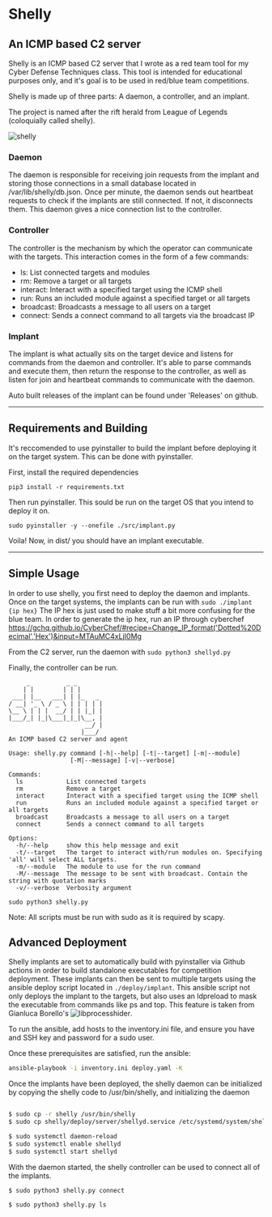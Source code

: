 # Shelly
## An ICMP based C2 server

Shelly is an ICMP based C2 server that I wrote as a red team tool for my Cyber Defense Techniques class. This tool is intended for educational purposes only, and it's goal is to be used in red/blue team competitions.

Shelly is made up of three parts: A daemon, a controller, and an implant.

The project is named after the rift herald from League of Legends (coloquially called shelly).

![shelly](https://media.tenor.com/0Wx4sAm11vcAAAAd/rift-herald-dance.gif)

### Daemon

The daemon is responsible for receiving join requests from the implant and storing those connections in a small database located in /var/lib/shelly/db.json. Once per minute, the daemon sends out heartbeat requests to check if the implants are still connected. If not, it disconnects them. This daemon gives a nice connection list to the controller.

### Controller

The controller is the mechanism by which the operator can communicate with the targets. This interaction comes in the form of a few commands:

- ls: List connected targets and modules
- rm: Remove a target or all targets
- interact: Interact with a specified target using the ICMP shell
- run: Runs an included module against a specified target or all targets
- broadcast: Broadcasts a message to all users on a target
- connect: Sends a connect command to all targets via the broadcast IP

### Implant

The implant is what actually sits on the target device and listens for commands from the daemon and controller. It's able to parse commands and execute them, then return the response to the controller, as well as listen for join and heartbeat commands to communicate with the daemon.

Auto built releases of the implant can be found under 'Releases' on github.

---

## Requirements and Building

It's reccomended to use pyinstaller to build the implant before deploying it on the target system. This can be done with pyinstaller.

First, install the required dependencies

`pip3 install -r requirements.txt`

Then run pyinstaller. This sould be run on the target OS that you intend to deploy it on.

`sudo pyinstaller -y --onefile ./src/implant.py`

Voila! Now, in dist/ you should have an implant executable.

---

## Simple Usage

In order to use shelly, you first need to deploy the daemon and implants.
Once on the target systems, the implants can be run with `sudo ./implant {ip hex}`
The IP hex is just used to make stuff a bit more confusing for the blue team. In order to generate the ip hex, run an IP through cyberchef
https://gchq.github.io/CyberChef/#recipe=Change_IP_format('Dotted%20Decimal','Hex')&input=MTAuMC4xLjI0Mg

From the C2 server, run the daemon with `sudo python3 shellyd.py`

Finally, the controller can be run.


```
     _          _ _
    | |        | | |
 ___| |__   ___| | |_   _
/ __| '_ \ / _ \ | | | | |
\__ \ | | |  __/ | | |_| |
|___/_| |_|\___|_|_|\__, |
                     __/ |
                    |___/
An ICMP based C2 server and agent

Usage: shelly.py command [-h|--help] [-t|--target] [-m|--module]
                 [-M|--message] [-v|--verbose]

Commands:
  ls            List connected targets
  rm            Remove a target
  interact      Interact with a specified target using the ICMP shell
  run           Runs an included module against a specified target or all targets
  broadcast     Broadcasts a message to all users on a target
  connect       Sends a connect command to all targets

Options:
  -h/--help     show this help message and exit
  -t/--target   The target to interact with/run modules on. Specifying 'all' will select ALL targets.
  -m/--module   The module to use for the run command
  -M/--message  The message to be sent with broadcast. Contain the string with quotation marks
  -v/--verbose  Verbosity argument
```

`sudo python3 shelly.py`

Note: All scripts must be run with sudo as it is required by scapy.


## Advanced Deployment

Shelly implants are set to automatically build with pyinstaller via Github actions in order to build standalone executables for competition deployment. These implants can then be sent to multiple targets using the ansible deploy script located in `./deploy/implant`. This ansible script not only deploys the implant to the targets, but also uses an ldpreload to mask the executable from commands like ps and top. This feature is taken from Gianluca Borello's ![libprocesshider](https://github.com/gianlucaborello/libprocesshider).

To run the ansible, add hosts to the inventory.ini file, and ensure you have and SSH key and password for a sudo user.

Once these prerequisites are satisfied, run the ansible:

```bash
ansible-playbook -i inventory.ini deploy.yaml -K
```

Once the implants have been deployed, the shelly daemon can be initialized by copying the shelly code to /usr/bin/shelly, and initializing the daemon

```bash

$ sudo cp -r shelly /usr/bin/shelly
$ sudo cp shelly/deploy/server/shellyd.service /etc/systemd/system/shellyd.service

$ sudo systemctl daemon-reload
$ sudo systemctl enable shellyd 
$ sudo systemctl start shellyd
```

With the daemon started, the shelly controller can be used to connect all of the implants.

```bash
$ sudo python3 shelly.py connect

$ sudo python3 shelly.py ls
```
